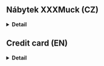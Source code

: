## Nábytek XXXMuck (CZ)

<details>
  <summary><b>Detail</b></summary>

  **Jedná se projekt v průběhu kurzu React2. Slouží k zopakování zopakování doposud získaných znalostí.**
  **Je postaven na Vite balíčku.**
  
  Pro spuštění projektu stačí v terminálu zadat příkaz:
  **npm run dev**

  Následně se v terminálu zobrazí adresa. Aby ji bylo možné v prohlížeči zobrazit, je nutné při kliku na na ní držet **ctrl/cmd**.

  Originální zadání projektu:
  1. Vytvořte komponentu pro pohodlné zadávání čísla kreditní karty. Komponenta nechť zobrazí vedle sebe čtyří textová pole, každé pro jednu čtveřici čísel. Vždy když uživatel vyplní čtyři čísla do jednoho pole, focus se automaticky přesune na další pole.


</details>

## Credit card (EN)

<details>
  <summary><b>Detail</b></summary>

**This is a project during the React2 course. It is used to review the knowledge.**
**For the features which are not part of the original assignment no procedure was created. Their creation was based on a voluntary basis. There was only a written assignment.**

To start the project, just enter the following command in the terminal: **npm run dev**

The address is then displayed in the terminal. To view it in the browser, you must hold ctrl/cmd while clicking on it.

Create a component for convenient entry of credit card number. Have the component display four text boxes side by side, each for one quad of the numbers. Each time the user fills in four numbers in one field, the focus automatically moves to the next field.
   

</details>

